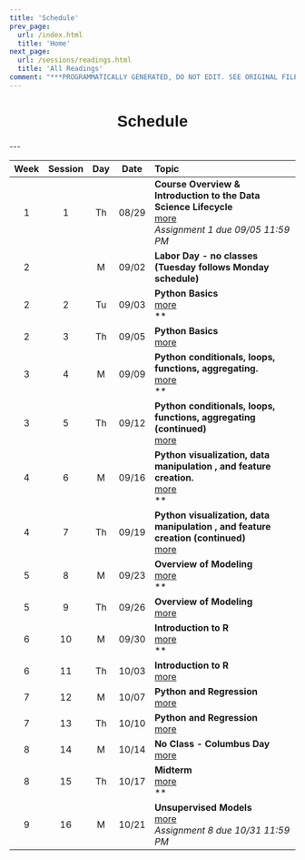 ```yaml
---
title: 'Schedule'
prev_page:
  url: /index.html
  title: 'Home'
next_page:
  url: /sessions/readings.html
  title: 'All Readings'
comment: "***PROGRAMMATICALLY GENERATED, DO NOT EDIT. SEE ORIGINAL FILES IN /content***"
---
```

<h1  style="font-family:  Verdana,  Geneva,  sans-serif;  text-align:center;">Schedule</h1> 
--- 

|  Week    |  Session  |    Day    |  Date    |  Topic  |
|  :---:  |  :-----:  |  :---:  |  :---:  |  :----  |
|  1  |  1  |  Th  |  08/29  |  **Course  Overview  &  Introduction  to  the  Data  Science  Lifecycle**  <br>  [more](https://rpi.analyticsdojo.com/sessions/session1.html)  <br>  *Assignment  1  due  09/05  11:59  PM*  <br>  |
|  2  |    |  M  |  09/02  |  **Labor  Day  -  no  classes  (Tuesday  follows  Monday  schedule)**  <br>    |
|  2  |  2  |  Tu  |  09/03  |  **Python  Basics**  <br>  [more](https://rpi.analyticsdojo.com/sessions/session2.html)  <br>  **  <br>  |
|  2  |  3  |  Th  |  09/05  |  **Python  Basics**  <br>  [more](https://rpi.analyticsdojo.com/sessions/session3.html)  |
|  3  |  4  |  M  |  09/09  |  **Python  conditionals,  loops,  functions,  aggregating.**  <br>  [more](https://rpi.analyticsdojo.com/sessions/session4.html)  <br>  **  <br>  |
|  3  |  5  |  Th  |  09/12  |  **Python  conditionals,  loops,  functions,  aggregating  (continued)**  <br>  [more](https://rpi.analyticsdojo.com/sessions/session5.html)  |
|  4  |  6  |  M  |  09/16  |  **Python  visualization,  data  manipulation  ,  and  feature  creation.**  <br>  [more](https://rpi.analyticsdojo.com/sessions/session6.html)  <br>  **  <br>  |
|  4  |  7  |  Th  |  09/19  |  **Python  visualization,  data  manipulation  ,  and  feature  creation  (continued)**  <br>  [more](https://rpi.analyticsdojo.com/sessions/session7.html)  |
|  5  |  8  |  M  |  09/23  |  **Overview  of  Modeling**  <br>  [more](https://rpi.analyticsdojo.com/sessions/session8.html)  <br>  **  <br>  |
|  5  |  9  |  Th  |  09/26  |  **Overview  of  Modeling**  <br>  [more](https://rpi.analyticsdojo.com/sessions/session9.html)  |
|  6  |  10  |  M  |  09/30  |  **Introduction  to  R**  <br>  [more](https://rpi.analyticsdojo.com/sessions/session10.html)  <br>  **  <br>  |
|  6  |  11  |  Th  |  10/03  |  **Introduction  to  R**  <br>  [more](https://rpi.analyticsdojo.com/sessions/session11.html)  |
|  7  |  12  |  M  |  10/07  |  **Python  and  Regression**  <br>  [more](https://rpi.analyticsdojo.com/sessions/session12.html)  |
|  7  |  13  |  Th  |  10/10  |  **Python  and  Regression**  <br>  [more](https://rpi.analyticsdojo.com/sessions/session13.html)  |
|  8  |  14  |  M  |  10/14  |  **No  Class  -  Columbus  Day**  <br>  [more](https://rpi.analyticsdojo.com/sessions/session14.html)  |
|  8  |  15  |  Th  |  10/17  |  **Midterm**  <br>  [more](https://rpi.analyticsdojo.com/sessions/session15.html)  <br>  **  <br>  |
|  9  |  16  |  M  |  10/21  |  **Unsupervised  Models**  <br>  [more](https://rpi.analyticsdojo.com/sessions/session16.html)  <br>  *Assignment  8  due  10/31  11:59  PM*  <br>  |
